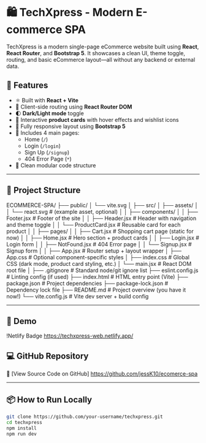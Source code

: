 # 🛍️ TechXpress - Modern E-commerce SPA

TechXpress is a modern single-page eCommerce website built using **React**, **React Router**, and **Bootstrap 5**. It showcases a clean UI, theme toggle, routing, and basic eCommerce layout—all without any backend or external data.

## 🚀 Features

- ⚛️ Built with **React + Vite**
- 🔀 Client-side routing using **React Router DOM**
- 🌓 **Dark/Light mode** toggle
- 🛒 Interactive **product cards** with hover effects and wishlist icons
- 📱 Fully responsive layout using **Bootstrap 5**
- 🧭 Includes 4 main pages:
  - Home (`/`)
  - Login (`/login`)
  - Sign Up (`/signup`)
  - 404 Error Page (`*`)
- 🧱 Clean modular code structure

---

## 📁 Project Structure

ECOMMERCE-SPA/
├── public/
│   └── vite.svg
│
├── src/
│   ├── assets/
│   │   └── react.svg                 # (example asset, optional)
│
│   ├── components/
│   │   ├── Footer.jsx               # Footer of the site
│   │   ├── Header.jsx               # Header with navigation and theme toggle
│   │   └── ProductCard.jsx          # Reusable card for each product
│
│   ├── pages/
│   │   ├── Cart.jsx                 # Shopping cart page (static for now)
│   │   ├── Home.jsx                 # Hero section + product cards
│   │   ├── Login.jsx                # Login form
│   │   ├── NotFound.jsx             # 404 Error page
│   │   └── Signup.jsx               # Signup form
│
│   ├── App.jsx                      # Router setup + layout wrapper
│   ├── App.css                      # Optional component-specific styles
│   ├── index.css                    # Global CSS (dark mode, product card styling, etc.)
│   └── main.jsx                     # React DOM root file
│
├── .gitignore                       # Standard node/git ignore list
├── eslint.config.js                 # Linting config (if used)
├── index.html                       # HTML entry point (Vite)
├── package.json                     # Project dependencies
├── package-lock.json                # Dependency lock file
├── README.md                        # Project overview (you have it now!)
└── vite.config.js                   # Vite dev server + build config


---

## 🧪 Demo

!Netlify Badge
https://techxpress-web.netlify.app/  


## 💻 GitHub Repository

📂 [View Source Code on GitHub]
https://github.com/jessK10/ecomerce-spa


---

## 📦 How to Run Locally

```bash
git clone https://github.com/your-username/techxpress.git
cd techxpress
npm install
npm run dev


